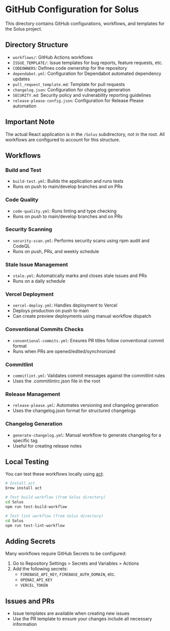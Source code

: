 # GitHub Configuration for Solus

This directory contains GitHub configurations, workflows, and templates for the Solus project.

## Directory Structure

- `workflows/`: GitHub Actions workflows
- `ISSUE_TEMPLATE/`: Issue templates for bug reports, feature requests, etc.
- `CODEOWNERS`: Defines code ownership for the repository
- `dependabot.yml`: Configuration for Dependabot automated dependency updates
- `pull_request_template.md`: Template for pull requests
- `changelog.json`: Configuration for changelog generation
- `SECURITY.md`: Security policy and vulnerability reporting guidelines
- `release-please-config.json`: Configuration for Release Please automation

## Important Note

The actual React application is in the `/Solus` subdirectory, not in the root. All workflows are configured to account for this structure.

## Workflows

### Build and Test

- `build-test.yml`: Builds the application and runs tests
- Runs on push to main/develop branches and on PRs

### Code Quality

- `code-quality.yml`: Runs linting and type checking
- Runs on push to main/develop branches and on PRs

### Security Scanning

- `security-scan.yml`: Performs security scans using npm audit and CodeQL
- Runs on push, PRs, and weekly schedule

### Stale Issue Management

- `stale.yml`: Automatically marks and closes stale issues and PRs
- Runs on a daily schedule

### Vercel Deployment

- `vercel-deploy.yml`: Handles deployment to Vercel
- Deploys production on push to main
- Can create preview deployments using manual workflow dispatch

### Conventional Commits Checks

- `conventional-commits.yml`: Ensures PR titles follow conventional commit format
- Runs when PRs are opened/edited/synchronized

### Commitlint

- `commitlint.yml`: Validates commit messages against the commitlint rules
- Uses the .commitlintrc.json file in the root

### Release Management

- `release-please.yml`: Automates versioning and changelog generation
- Uses the changelog.json format for structured changelogs

### Changelog Generation

- `generate-changelog.yml`: Manual workflow to generate changelog for a specific tag
- Useful for creating release notes

## Local Testing

You can test these workflows locally using [act](https://github.com/nektos/act):

```bash
# Install act
brew install act

# Test build workflow (from Solus directory)
cd Solus
npm run test-build-workflow

# Test lint workflow (from Solus directory)
cd Solus
npm run test-lint-workflow
```

## Adding Secrets

Many workflows require GitHub Secrets to be configured:

1. Go to Repository Settings > Secrets and Variables > Actions
2. Add the following secrets:
   - `FIREBASE_API_KEY`, `FIREBASE_AUTH_DOMAIN`, etc.
   - `OPENAI_API_KEY`
   - `VERCEL_TOKEN`

## Issues and PRs

- Issue templates are available when creating new issues
- Use the PR template to ensure your changes include all necessary information
